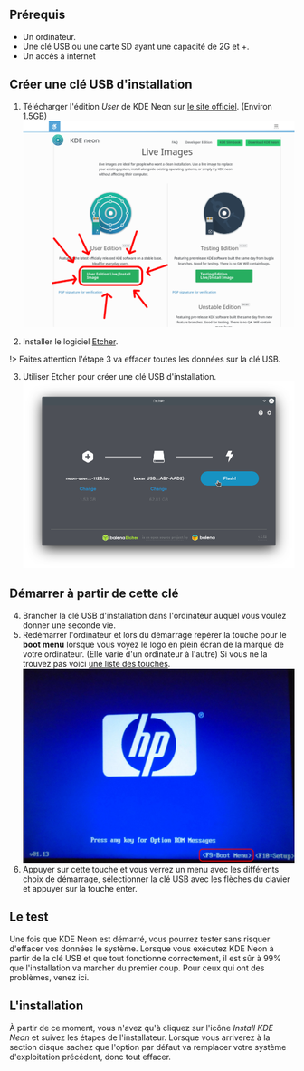 ## Prérequis
- Un ordinateur.
- Une clé USB ou une carte SD ayant une capacité de 2G et +.
- Un accès à internet

## Créer une clé USB d'installation
1. Télécharger l'édition _User_ de KDE Neon sur [le site officiel](https://neon.kde.org/download). (Environ 1.5GB)
![KDE Neon](../3/image/kdeneon.png)

2. Installer le logiciel [Etcher](https://www.balena.io/etcher/).


!> Faites attention l'étape 3 va effacer toutes les données sur la clé USB.

3. Utiliser Etcher pour créer une clé USB d'installation.
![Etcher](../3/image/etcher.png)
## Démarrer à partir de cette clé
4. Brancher la clé USB d'installation dans l'ordinateur auquel vous voulez donner une seconde vie.
5. Redémarrer l'ordinateur et lors du démarrage repérer la touche pour le **boot menu** lorsque vous voyez le logo en plein écran de la marque de votre ordinateur. (Elle varie d'un ordinateur à l'autre) Si vous ne la trouvez pas voici [une liste des touches](https://pc83.fr/tools/liste-bios-key-boot-menu-key.html).
![Exemple](../3/image/boot.jpg)
6. Appuyer sur cette touche et vous verrez un menu avec les différents choix de démarrage, sélectionner la clé USB avec les flèches du clavier et appuyer sur la touche enter.

## Le test
Une fois que KDE Neon est démarré, vous pourrez tester sans risquer d'effacer vos données le système. Lorsque vous exécutez KDE Neon à partir de la clé USB et que tout fonctionne correctement, il est sûr à 99% que l'installation va marcher du premier coup. Pour ceux qui ont des problèmes, venez ici.

## L'installation
À partir de ce moment, vous n'avez qu'à cliquez sur l'icône _Install KDE Neon_ et suivez les étapes de l'installateur. Lorsque vous arriverez à la section disque sachez que l'option par défaut va remplacer votre système d'exploitation précédent, donc tout effacer.
